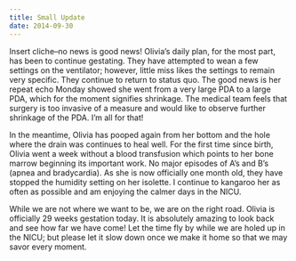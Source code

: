 ```yaml
---
title: Small Update
date: 2014-09-30
---
```


Insert cliche–no news is good news!  Olivia’s daily plan, for the most part, has been to continue gestating.  They have attempted to wean a few settings on the ventilator; however, little miss likes the settings to remain very specific.  They continue to return to status quo.  The good news is her repeat echo Monday showed she went from a very large PDA to a large PDA, which for the moment signifies shrinkage.  The medical team feels that surgery is too invasive of a measure and would like to observe further shrinkage of the PDA.  I’m all for that!

In the meantime, Olivia has pooped again from her bottom and the hole where the drain was continues to heal well.  For the first time since birth, Olivia went a week without a blood transfusion which points to her bone marrow beginning its important work.  No major episodes of A’s and B’s (apnea and bradycardia).  As she is now officially one month old, they have stopped the humidity setting on her isolette.  I continue to kangaroo her as often as possible and am enjoying the calmer days in the NICU.

While we are not where we want to be, we are on the right road.  Olivia is officially 29 weeks gestation today.  It is absolutely amazing to look back and see how far we have come!  Let the time fly by while we are holed up in the NICU; but please let it slow down once we make it home so that we may savor every moment.
